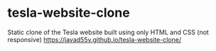 # tesla-website-clone
Static clone of the Tesla website built using only HTML and CSS (not responsive)
 https://javad55v.github.io/tesla-website-clone/
